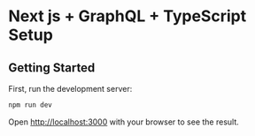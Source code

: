 # Next js + GraphQL + TypeScript Setup

## Getting Started

First, run the development server:

```bash
npm run dev

```

Open [http://localhost:3000](http://localhost:3000) with your browser to see the result.
